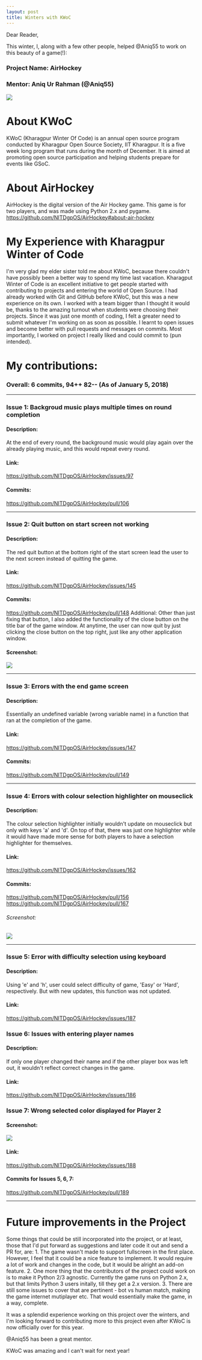 ```yaml
---
layout: post
title: Winters with KWoC
---
```


Dear Reader,

This winter, I, along with a few other people, helped @Aniq55 to work on this beauty of a game(!):
### Project Name: AirHockey
### Mentor: Aniq Ur Rahman (@Aniq55)

![](https://raw.githubusercontent.com/vineetjc/vineetjc.github.io/master/images/playscreen.png)

# About KWoC
KWoC (Kharagpur Winter Of Code) is an annual open source program conducted by Kharagpur Open Source Society, IIT Kharagpur. It is a five week long program that runs during the month of December. It is aimed at promoting open source participation and helping students prepare for events like GSoC.

# About AirHockey
AirHockey is the digital version of the Air Hockey game. This game is for two players, and was made using Python 2.x and pygame. 
https://github.com/NITDgpOS/AirHockey#about-air-hockey

# My Experience with Kharagpur Winter of Code

I'm very glad my elder sister told me about KWoC, because there couldn't have possibly been a better way to spend my time last vacation. Kharagput Winter of Code is an excellent initiative to get people started with contributing to projects and entering the world of Open Source. I had already worked with Git and GitHub before KWoC, but this was a new experience on its own. I worked with a team bigger than I thought it would be, thanks to the amazing turnout when students were choosing their projects. Since it was just one month of coding, I felt a greater need to submit whatever I'm working on as soon as possible. I learnt to open issues and become better with pull requests and messages on commits. Most importantly, I worked on project I really liked and could commit to (pun intended). 

# My contributions:
### Overall: 6 commits, 94++ 82-- (As of January 5, 2018)
---
### Issue 1: Backgroud music plays multiple times on round completion

#### Description: 
At the end of every round, the background music would play again over the already playing music, and this would repeat every round.
#### Link:
https://github.com/NITDgpOS/AirHockey/issues/97

#### Commits: 
https://github.com/NITDgpOS/AirHockey/pull/106

---

### Issue 2: Quit button on start screen not working 

#### Description: 
The red quit button at the bottom right of the start screen lead the user to the next screen instead of quitting the game.
#### Link: 
https://github.com/NITDgpOS/AirHockey/issues/145
    
#### Commits: 
https://github.com/NITDgpOS/AirHockey/pull/148
Additional: Other than just fixing that button, I also added the functionality of the close button on the title bar of the game window. At anytime, the user can now quit by just clicking the close button on the top right, just like any other application window.
#### Screenshot: 

![](https://raw.githubusercontent.com/vineetjc/vineetjc.github.io/master/images/quit.png)

---

### Issue 3: Errors with the end game screen

#### Description: 
Essentially an undefined variable (wrong variable name) in a function that ran at the completion of the game.
#### Link: 
https://github.com/NITDgpOS/AirHockey/issues/147
    
#### Commits: 
https://github.com/NITDgpOS/AirHockey/pull/149

---

### Issue 4: Errors with colour selection highlighter on mouseclick

#### Description:
The colour selection highlighter initially wouldn't update on mouseclick but only with keys 'a' and 'd'.  On top of that, there was just one highlighter while it would have made more sense for both players to have a selection highlighter for themselves.
#### Link:
https://github.com/NITDgpOS/AirHockey/issues/162

#### Commits:
https://github.com/NITDgpOS/AirHockey/pull/156
https://github.com/NITDgpOS/AirHockey/pull/167
###### Screenshot:

![](https://raw.githubusercontent.com/vineetjc/vineetjc.github.io/master/images/startscreen.png)

---

### Issue 5: Error with difficulty selection using keyboard 

#### Description:
Using 'e' and 'h', user could select difficulty of game, 'Easy' or 'Hard', respectively. But with new updates, this function was not updated.
#### Link:
https://github.com/NITDgpOS/AirHockey/issues/187

### Issue 6: Issues with entering player names

#### Description: 
If only one player changed their name and if the other player box was left out, it wouldn't reflect correct changes in the game.
#### Link:
https://github.com/NITDgpOS/AirHockey/issues/186

### Issue 7: Wrong selected color displayed for Player 2

#### Screenshot:
![](https://user-images.githubusercontent.com/29430221/34467680-4522825e-eead-11e7-8fa0-052441bea65a.png)

#### Link:
https://github.com/NITDgpOS/AirHockey/issues/188

#### Commits for Issues 5, 6, 7: 
https://github.com/NITDgpOS/AirHockey/pull/189

---

# Future improvements in the Project

Some things that could be still incorporated into the project, or at least, those that I'd put forward as suggestions and later code it out and send a PR for, are:
    1. The game wasn't made to support fullscreen in the first place. However, I feel that it could be a nice feature to implement. It would require a lot of work and changes in the code, but it would be alright an add-on feature. 
    2. One more thing that the contributors of the project could work on is to make it Python 2/3 agnostic. Currently the game runs on Python 2.x, but that limits Python 3 users initally, till they get a 2.x version.
    3. There are still some issues to cover that are pertinent - bot vs human match, making the game internet mutiplayer etc. That would essentially make the game, in a way, complete.
    
It was a splendid experience working on this project over the winters, and I'm looking forward to contributing more to this project even after KWoC is now officially over for this year.

@Aniq55 has been a great mentor. 

KWoC was amazing and I can't wait for next year!
